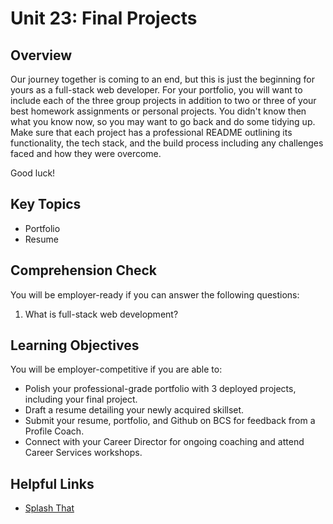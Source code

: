# Unit 23: Final Projects

## Overview
Our journey together is coming to an end, but this is just the beginning for yours as a full-stack web developer. For your portfolio, you will want to include each of the three group projects in addition to two or three of your best homework assignments or personal projects. You didn't know then what you know now, so you may want to go back and do some tidying up. Make sure that each project has a professional README outlining its functionality, the tech stack, and the build process including any challenges faced and how they were overcome. 

Good luck!

## Key Topics
* Portfolio
* Resume

## Comprehension Check
You will be employer-ready if you can answer the following questions:
1. What is full-stack web development?

## Learning Objectives
You will be employer-competitive if you are able to:
* Polish your professional-grade portfolio with 3 deployed projects, including your final project.
* Draft a resume detailing your newly acquired skillset.
* Submit your resume, portfolio, and Github on BCS for feedback from a Profile Coach.
* Connect with your Career Director for ongoing coaching and attend Career Services workshops.

## Helpful Links
* [Splash That](https://careerservicesonlineevents.splashthat.com/)
